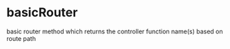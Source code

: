 # basicRouter
basic router method which returns the controller function name(s) based on route path
